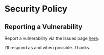 # Security Policy

## Reporting a Vulnerability

Report a vulnerability via the Issues page [here](https://github.com/lukejcollins/techronomicon-infra/issues).

I'll respond as and when possible. Thanks.
